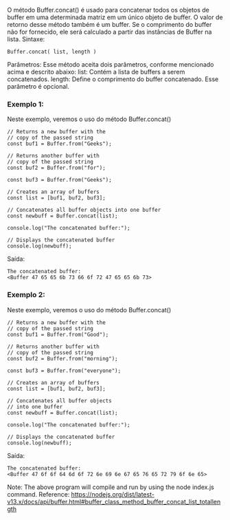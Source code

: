 O método Buffer.concat() é usado para concatenar todos os objetos de buffer em uma determinada matriz em um único objeto de buffer. O valor de retorno desse método também é um buffer. Se o comprimento do buffer não for fornecido, ele será calculado a partir das instâncias de Buffer na lista.
Sintaxe:
```
Buffer.concat( list, length )
```

Parâmetros: Esse método aceita dois parâmetros, conforme mencionado acima e descrito abaixo:
list: Contém a lista de buffers a serem concatenados.
length: Define o comprimento do buffer concatenado. Esse parâmetro é opcional.

### Exemplo 1: 
Neste exemplo, veremos o uso do método Buffer.concat()
```node
// Returns a new buffer with the
// copy of the passed string
const buf1 = Buffer.from("Geeks");

// Returns another buffer with
// copy of the passed string
const buf2 = Buffer.from("for");

const buf3 = Buffer.from("Geeks");

// Creates an array of buffers
const list = [buf1, buf2, buf3];

// Concatenates all buffer objects into one buffer
const newbuff = Buffer.concat(list);

console.log("The concatenated buffer:");

// Displays the concatenated buffer
console.log(newbuff);
```
Saída:
```
The concatenated buffer:
<Buffer 47 65 65 6b 73 66 6f 72 47 65 65 6b 73>
```

### Exemplo 2: 
Neste exemplo, veremos o uso do método Buffer.concat()
```node
// Returns a new buffer with the
// copy of the passed string
const buf1 = Buffer.from("Good");

// Returns another buffer with
// copy of the passed string
const buf2 = Buffer.from("morning");

const buf3 = Buffer.from("everyone");

// Creates an array of buffers
const list = [buf1, buf2, buf3];

// Concatenates all buffer objects
// into one buffer
const newbuff = Buffer.concat(list);

console.log("The concatenated buffer:");

// Displays the concatenated buffer
console.log(newbuff);
```
Saída:
```
The concatenated buffer:
<Buffer 47 6f 6f 64 6d 6f 72 6e 69 6e 67 65 76 65 72 79 6f 6e 65>
```

Note: The above program will compile and run by using the node index.js command. Reference: https://nodejs.org/dist/latest-v13.x/docs/api/buffer.html#buffer_class_method_buffer_concat_list_totallength


